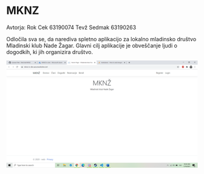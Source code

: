 # MKNZ

Avtorja:
  Rok Cek 63190074
  Tevž Sedmak 63190263
  
Odločila sva se, da narediva spletno aplikacijo za lokalno mladinsko društvo Mladinski klub Nade Žagar. Glavni cilj aplikacije je obveščanje ljudi o dogodkih, ki jih organizira društvo.

![alt text](https://github.com/RokCek/MKNZ/blob/master/Screenshot%20(19).png)
